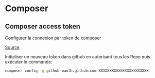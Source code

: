 Composer
========

Composer access token
---------------------

Configurer la connexion par token de composer

[Source](https://www.previousnext.com.au/blog/managing-composer-github-access-personal-access-tokens)

Initialiser un nouveau token dans github en autorisant tous les Repo puis exécuter le commande:

```bash
composer config -g github-oauth.github.com XXXXXXXXXXXXXXXXXXXXXXX
```